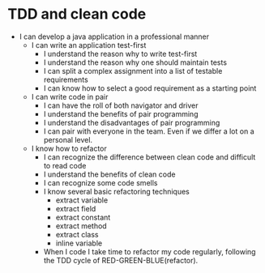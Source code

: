 # TDD and clean code
- I can develop a java application in a professional manner
    - I can write an application test-first
        - I understand the reason why to write test-first
        - I understand the reason why one should maintain tests
        - I can split a complex assignment into a list of testable requirements
        - I can know how to select a good requirement as a starting point
    - I can write code in pair
        - I can have the roll of both navigator and driver
        - I understand the benefits of pair programming
        - I understand the disadvantages of pair programming
        - I can pair with everyone in the team. Even if we differ a lot on a personal level.
    - I know how to refactor
        - I can recognize the difference between clean code and difficult to read code
        - I understand the benefits of clean code
        - I can recognize some code smells
        - I know several basic refactoring techniques
            - extract variable
            - extract field
            - extract constant
            - extract method
            - extract class
            - inline variable
        - When I code I take time to refactor my code regularly, following the TDD cycle of RED-GREEN-BLUE(refactor). 